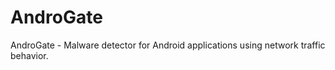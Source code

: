 AndroGate
=========

AndroGate - Malware detector for Android applications using network traffic behavior.
